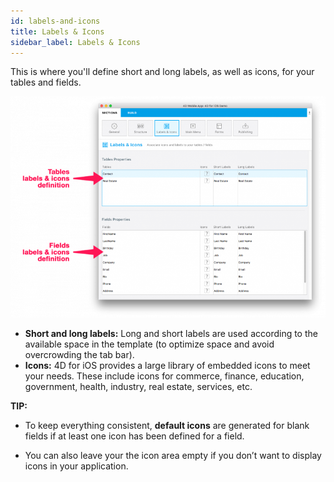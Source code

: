 ```yaml
---
id: labels-and-icons
title: Labels & Icons
sidebar_label: Labels & Icons
---
```


This is where you'll define short and long labels, as well as icons, for your tables and fields.

![alt-text](assets/project-editor/Labels-icons-section-4D-for-iOS.png)


* <b>Short and long labels:</b> Long and short labels are used according to the available space in the template (to optimize space and avoid overcrowding the tab bar).
* <b>Icons:</b> 4D for iOS provides a large library of embedded icons to meet your needs. These include icons for commerce, finance, education, government, health, industry, real estate, services, etc.

<div class = "tips">
<b>TIP:</b>

* To keep everything consistent, <b>default icons</b> are generated for blank fields if at least one icon has been defined for a field. 

* You can also leave your the icon area empty if you don’t want to display icons in your application.
</div>
